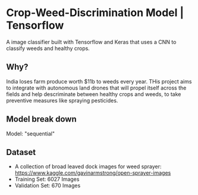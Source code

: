# Crop-Weed-Discrimination Model | Tensorflow
A image classifier built with Tensorflow and Keras that uses a CNN to classify weeds and healthy crops.

## Why? 
India loses farm produce worth $11b to weeds every year. THis project aims to integrate with autonomous land drones that will propel itself across the fields and help descriminate between healthy crops and weeds, to take preventive measures like spraying pesticides.

## Model break down
Model: "sequential"
<!--
_________________________________________________________________
Layer (type)                 Output Shape              Param #   
=================================================================
conv2d (Conv2D)              (None, 254, 254, 16)      448       
_________________________________________________________________
max_pooling2d (MaxPooling2D) (None, 127, 127, 16)      0         
_________________________________________________________________
conv2d_1 (Conv2D)            (None, 125, 125, 32)      4640      
_________________________________________________________________
max_pooling2d_1 (MaxPooling2 (None, 62, 62, 32)        0         
_________________________________________________________________
conv2d_2 (Conv2D)            (None, 60, 60, 32)        9248      
_________________________________________________________________
max_pooling2d_2 (MaxPooling2 (None, 30, 30, 32)        0         
_________________________________________________________________
flatten (Flatten)            (None, 28800)             0         
_________________________________________________________________
dense (Dense)                (None, 512)               14746112  
_________________________________________________________________
dense_1 (Dense)              (None, 1)                 513       
=================================================================
Total params: 14,760,961
Trainable params: 14,760,961
Non-trainable params: 0
_______________________
-->


## Dataset 
- A collection of broad leaved dock images for weed sprayer: https://www.kaggle.com/gavinarmstrong/open-sprayer-images
- Training Set: 6027 Images
- Validation Set: 670 Images

